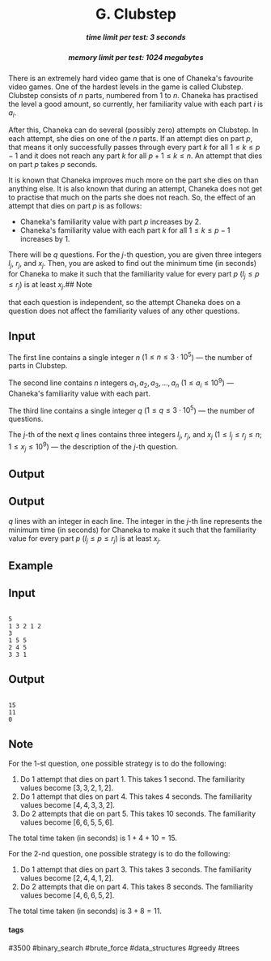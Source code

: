 <h1 style='text-align: center;'> G. Clubstep</h1>

<h5 style='text-align: center;'>time limit per test: 3 seconds</h5>
<h5 style='text-align: center;'>memory limit per test: 1024 megabytes</h5>

There is an extremely hard video game that is one of Chaneka's favourite video games. One of the hardest levels in the game is called Clubstep. Clubstep consists of $n$ parts, numbered from $1$ to $n$. Chaneka has practised the level a good amount, so currently, her familiarity value with each part $i$ is $a_i$.

After this, Chaneka can do several (possibly zero) attempts on Clubstep. In each attempt, she dies on one of the $n$ parts. If an attempt dies on part $p$, that means it only successfully passes through every part $k$ for all $1 \leq k \leq p-1$ and it does not reach any part $k$ for all $p+1 \leq k \leq n$. An attempt that dies on part $p$ takes $p$ seconds.

It is known that Chaneka improves much more on the part she dies on than anything else. It is also known that during an attempt, Chaneka does not get to practise that much on the parts she does not reach. So, the effect of an attempt that dies on part $p$ is as follows: 

* Chaneka's familiarity value with part $p$ increases by $2$.
* Chaneka's familiarity value with each part $k$ for all $1 \leq k \leq p-1$ increases by $1$.

 There will be $q$ questions. For the $j$-th question, you are given three integers $l_j$, $r_j$, and $x_j$. Then, you are asked to find out the minimum time (in seconds) for Chaneka to make it such that the familiarity value for every part $p$ ($l_j \leq p \leq r_j$) is at least $x_j$.## Note

 that each question is independent, so the attempt Chaneka does on a question does not affect the familiarity values of any other questions.

## Input

The first line contains a single integer $n$ ($1 \leq n \leq 3\cdot10^5$) — the number of parts in Clubstep.

The second line contains $n$ integers $a_1,a_2,a_3,\ldots,a_n$ ($1\leq a_i\leq10^9$) — Chaneka's familiarity value with each part.

The third line contains a single integer $q$ ($1\leq q\leq3\cdot10^5$) — the number of questions.

The $j$-th of the next $q$ lines contains three integers $l_j$, $r_j$, and $x_j$ ($1\leq l_j\leq r_j\leq n$; $1\leq x_j\leq10^9$) — the description of the $j$-th question.

## Output

## Output

 $q$ lines with an integer in each line. The integer in the $j$-th line represents the minimum time (in seconds) for Chaneka to make it such that the familiarity value for every part $p$ ($l_j \leq p \leq r_j$) is at least $x_j$.

## Example

## Input


```

5
1 3 2 1 2
3
1 5 5
2 4 5
3 3 1

```
## Output


```

15
11
0

```
## Note

For the $1$-st question, one possible strategy is to do the following: 

1. Do $1$ attempt that dies on part $1$. This takes $1$ second. The familiarity values become $[3, 3, 2, 1, 2]$.
2. Do $1$ attempt that dies on part $4$. This takes $4$ seconds. The familiarity values become $[4, 4, 3, 3, 2]$.
3. Do $2$ attempts that die on part $5$. This takes $10$ seconds. The familiarity values become $[6, 6, 5, 5, 6]$.

The total time taken (in seconds) is $1+4+10=15$.

For the $2$-nd question, one possible strategy is to do the following: 

1. Do $1$ attempt that dies on part $3$. This takes $3$ seconds. The familiarity values become $[2, 4, 4, 1, 2]$.
2. Do $2$ attempts that die on part $4$. This takes $8$ seconds. The familiarity values become $[4, 6, 6, 5, 2]$.

The total time taken (in seconds) is $3+8=11$.



#### tags 

#3500 #binary_search #brute_force #data_structures #greedy #trees 